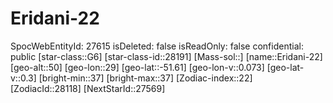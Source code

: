 ﻿---
location: [-51.61,29,50]
type: Station
tags:
- astro/Star

---

# Eridani-22

SpocWebEntityId: 27615
isDeleted: false
isReadOnly: false
confidential: public
[star-class::G6]
[star-class-id::28191]
[Mass-sol::]
[name::Eridani-22]
[geo-alt::50]
[geo-lon::29]
[geo-lat::-51.61]
[geo-lon-v::0.073]
[geo-lat-v::0.3]
[bright-min::37]
[bright-max::37]
[Zodiac-index::22]
[ZodiacId::28118]
[NextStarId::27569]

